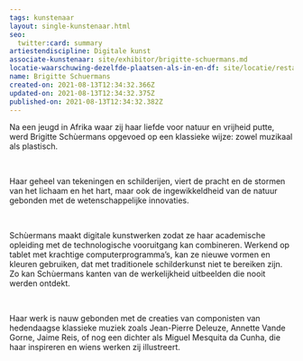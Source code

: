 ```yaml
---
tags: kunstenaar
layout: single-kunstenaar.html
seo:
  twitter:card: summary
artiestendiscipline: Digitale kunst
associate-kunstenaar: site/exhibitor/brigitte-schuermans.md
locatie-waarschuwing-dezelfde-plaatsen-als-in-en-df: site/locatie/restaurant-hôtel-de-la-gare.md
name: Brigitte Schuermans
created-on: 2021-08-13T12:34:32.366Z
updated-on: 2021-08-13T12:34:32.375Z
published-on: 2021-08-13T12:34:32.382Z
---
```

<!--StartFragment-->

Na een jeugd in Afrika waar zij haar liefde voor natuur en vrijheid putte, werd Brigitte Schùermans opgevoed op een klassieke wijze: zowel muzikaal als plastisch.

 

Haar geheel van tekeningen en schilderijen, viert de pracht en de stormen van het lichaam en het hart, maar ook de ingewikkeldheid van de natuur gebonden met de wetenschappelijke innovaties.

 

Schùermans maakt digitale kunstwerken zodat ze haar academische opleiding met de technologische vooruitgang kan combineren. Werkend op tablet met krachtige computerprogramma’s, kan ze nieuwe vormen en kleuren gebruiken, dat met traditionele schilderkunst niet te bereiken zijn. Zo kan Schùermans kanten van de werkelijkheid uitbeelden die nooit werden ontdekt. 

 

Haar werk is nauw gebonden met de creaties van componisten van hedendaagse klassieke muziek zoals Jean-Pierre Deleuze, Annette Vande Gorne, Jaime Reis, of nog een dichter als Miguel Mesquita da Cunha, die haar inspireren en wiens werken zij illustreert. 



<!--EndFragment-->